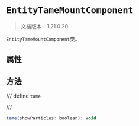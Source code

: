 # `EntityTameMountComponent`

> 文档版本：1.21.0.20

`EntityTameMountComponent`类。

## 属性

## 方法

/// define
`tame`


///

```js
tame(showParticles: boolean): void
```

